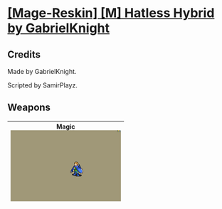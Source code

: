 # [\[Mage-Reskin\] \[M\] Hatless Hybrid by GabrielKnight](./)
## Credits

Made by GabrielKnight.

Scripted by SamirPlayz.

## Weapons

| <b>Magic</b><br/><img alt="Magic animation" src="./6.%20Magic/Magic.gif"/> |
| :---: |
